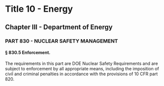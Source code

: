 
# Title 10 - Energy
## Chapter III - Department of Energy
### PART 830 - NUCLEAR SAFETY MANAGEMENT
#### § 830.5 Enforcement.

The requirements in this part are DOE Nuclear Safety Requirements and are subject to enforcement by all appropriate means, including the imposition of civil and criminal penalties in accordance with the provisions of 10 CFR part 820.
